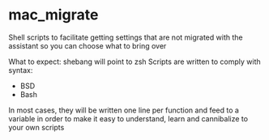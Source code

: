 # mac_migrate
Shell scripts to facilitate getting settings that are not migrated with the assistant so you can choose what to bring over

What to expect:
shebang will point to zsh
Scripts are written to comply with syntax:
- BSD
- Bash

In most cases, they will be written one line per function and feed to a variable in order to make it easy to understand, learn and cannibalize to your own scripts